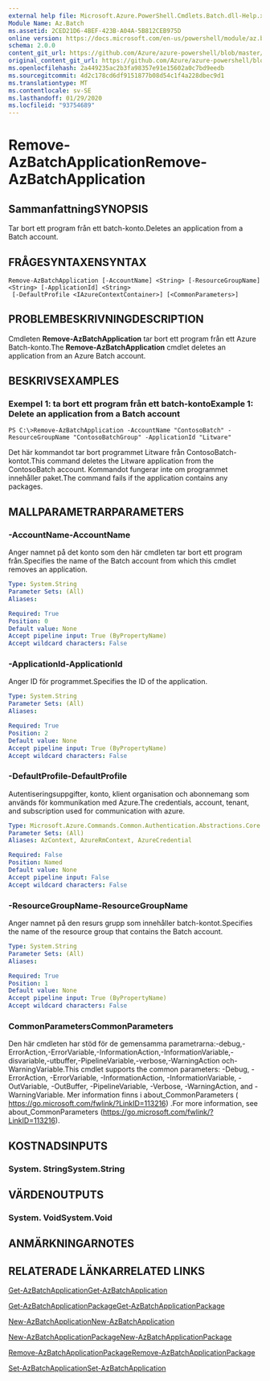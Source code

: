```yaml
---
external help file: Microsoft.Azure.PowerShell.Cmdlets.Batch.dll-Help.xml
Module Name: Az.Batch
ms.assetid: 2CED21D6-4BEF-423B-A04A-5B812CEB975D
online version: https://docs.microsoft.com/en-us/powershell/module/az.batch/remove-azbatchapplication
schema: 2.0.0
content_git_url: https://github.com/Azure/azure-powershell/blob/master/src/Batch/Batch/help/Remove-AzBatchApplication.md
original_content_git_url: https://github.com/Azure/azure-powershell/blob/master/src/Batch/Batch/help/Remove-AzBatchApplication.md
ms.openlocfilehash: 2a449235ac2b3fa98357e91e15602a0c7bd9eedb
ms.sourcegitcommit: 4d2c178cd6df9151877b08d54c1f4a228dbec9d1
ms.translationtype: MT
ms.contentlocale: sv-SE
ms.lasthandoff: 01/29/2020
ms.locfileid: "93754689"
---
```

# <span data-ttu-id="722ea-101">Remove-AzBatchApplication</span><span class="sxs-lookup"><span data-stu-id="722ea-101">Remove-AzBatchApplication</span></span>

## <span data-ttu-id="722ea-102">Sammanfattning</span><span class="sxs-lookup"><span data-stu-id="722ea-102">SYNOPSIS</span></span>
<span data-ttu-id="722ea-103">Tar bort ett program från ett batch-konto.</span><span class="sxs-lookup"><span data-stu-id="722ea-103">Deletes an application from a Batch account.</span></span>

## <span data-ttu-id="722ea-104">FRÅGESYNTAXEN</span><span class="sxs-lookup"><span data-stu-id="722ea-104">SYNTAX</span></span>

```
Remove-AzBatchApplication [-AccountName] <String> [-ResourceGroupName] <String> [-ApplicationId] <String>
 [-DefaultProfile <IAzureContextContainer>] [<CommonParameters>]
```

## <span data-ttu-id="722ea-105">PROBLEMBESKRIVNING</span><span class="sxs-lookup"><span data-stu-id="722ea-105">DESCRIPTION</span></span>
<span data-ttu-id="722ea-106">Cmdleten **Remove-AzBatchApplication** tar bort ett program från ett Azure Batch-konto.</span><span class="sxs-lookup"><span data-stu-id="722ea-106">The **Remove-AzBatchApplication** cmdlet deletes an application from an Azure Batch account.</span></span>

## <span data-ttu-id="722ea-107">BESKRIVS</span><span class="sxs-lookup"><span data-stu-id="722ea-107">EXAMPLES</span></span>

### <span data-ttu-id="722ea-108">Exempel 1: ta bort ett program från ett batch-konto</span><span class="sxs-lookup"><span data-stu-id="722ea-108">Example 1: Delete an application from a Batch account</span></span>
```
PS C:\>Remove-AzBatchApplication -AccountName "ContosoBatch" -ResourceGroupName "ContosoBatchGroup" -ApplicationId "Litware"
```

<span data-ttu-id="722ea-109">Det här kommandot tar bort programmet Litware från ContosoBatch-kontot.</span><span class="sxs-lookup"><span data-stu-id="722ea-109">This command deletes the Litware application from the ContosoBatch account.</span></span>
<span data-ttu-id="722ea-110">Kommandot fungerar inte om programmet innehåller paket.</span><span class="sxs-lookup"><span data-stu-id="722ea-110">The command fails if the application contains any packages.</span></span>

## <span data-ttu-id="722ea-111">MALLPARAMETRAR</span><span class="sxs-lookup"><span data-stu-id="722ea-111">PARAMETERS</span></span>

### <span data-ttu-id="722ea-112">-AccountName</span><span class="sxs-lookup"><span data-stu-id="722ea-112">-AccountName</span></span>
<span data-ttu-id="722ea-113">Anger namnet på det konto som den här cmdleten tar bort ett program från.</span><span class="sxs-lookup"><span data-stu-id="722ea-113">Specifies the name of the Batch account from which this cmdlet removes an application.</span></span>

```yaml
Type: System.String
Parameter Sets: (All)
Aliases:

Required: True
Position: 0
Default value: None
Accept pipeline input: True (ByPropertyName)
Accept wildcard characters: False
```

### <span data-ttu-id="722ea-114">-ApplicationId</span><span class="sxs-lookup"><span data-stu-id="722ea-114">-ApplicationId</span></span>
<span data-ttu-id="722ea-115">Anger ID för programmet.</span><span class="sxs-lookup"><span data-stu-id="722ea-115">Specifies the ID of the application.</span></span>

```yaml
Type: System.String
Parameter Sets: (All)
Aliases:

Required: True
Position: 2
Default value: None
Accept pipeline input: True (ByPropertyName)
Accept wildcard characters: False
```

### <span data-ttu-id="722ea-116">-DefaultProfile</span><span class="sxs-lookup"><span data-stu-id="722ea-116">-DefaultProfile</span></span>
<span data-ttu-id="722ea-117">Autentiseringsuppgifter, konto, klient organisation och abonnemang som används för kommunikation med Azure.</span><span class="sxs-lookup"><span data-stu-id="722ea-117">The credentials, account, tenant, and subscription used for communication with azure.</span></span>

```yaml
Type: Microsoft.Azure.Commands.Common.Authentication.Abstractions.Core.IAzureContextContainer
Parameter Sets: (All)
Aliases: AzContext, AzureRmContext, AzureCredential

Required: False
Position: Named
Default value: None
Accept pipeline input: False
Accept wildcard characters: False
```

### <span data-ttu-id="722ea-118">-ResourceGroupName</span><span class="sxs-lookup"><span data-stu-id="722ea-118">-ResourceGroupName</span></span>
<span data-ttu-id="722ea-119">Anger namnet på den resurs grupp som innehåller batch-kontot.</span><span class="sxs-lookup"><span data-stu-id="722ea-119">Specifies the name of the resource group that contains the Batch account.</span></span>

```yaml
Type: System.String
Parameter Sets: (All)
Aliases:

Required: True
Position: 1
Default value: None
Accept pipeline input: True (ByPropertyName)
Accept wildcard characters: False
```

### <span data-ttu-id="722ea-120">CommonParameters</span><span class="sxs-lookup"><span data-stu-id="722ea-120">CommonParameters</span></span>
<span data-ttu-id="722ea-121">Den här cmdleten har stöd för de gemensamma parametrarna:-debug,-ErrorAction,-ErrorVariable,-InformationAction,-InformationVariable,-disvariable,-utbuffer,-PipelineVariable,-verbose,-WarningAction och-WarningVariable.</span><span class="sxs-lookup"><span data-stu-id="722ea-121">This cmdlet supports the common parameters: -Debug, -ErrorAction, -ErrorVariable, -InformationAction, -InformationVariable, -OutVariable, -OutBuffer, -PipelineVariable, -Verbose, -WarningAction, and -WarningVariable.</span></span> <span data-ttu-id="722ea-122">Mer information finns i about_CommonParameters ( https://go.microsoft.com/fwlink/?LinkID=113216) .</span><span class="sxs-lookup"><span data-stu-id="722ea-122">For more information, see about_CommonParameters (https://go.microsoft.com/fwlink/?LinkID=113216).</span></span>

## <span data-ttu-id="722ea-123">KOSTNADS</span><span class="sxs-lookup"><span data-stu-id="722ea-123">INPUTS</span></span>

### <span data-ttu-id="722ea-124">System. String</span><span class="sxs-lookup"><span data-stu-id="722ea-124">System.String</span></span>

## <span data-ttu-id="722ea-125">VÄRDEN</span><span class="sxs-lookup"><span data-stu-id="722ea-125">OUTPUTS</span></span>

### <span data-ttu-id="722ea-126">System. Void</span><span class="sxs-lookup"><span data-stu-id="722ea-126">System.Void</span></span>

## <span data-ttu-id="722ea-127">ANMÄRKNINGAR</span><span class="sxs-lookup"><span data-stu-id="722ea-127">NOTES</span></span>

## <span data-ttu-id="722ea-128">RELATERADE LÄNKAR</span><span class="sxs-lookup"><span data-stu-id="722ea-128">RELATED LINKS</span></span>

[<span data-ttu-id="722ea-129">Get-AzBatchApplication</span><span class="sxs-lookup"><span data-stu-id="722ea-129">Get-AzBatchApplication</span></span>](./Get-AzBatchApplication.md)

[<span data-ttu-id="722ea-130">Get-AzBatchApplicationPackage</span><span class="sxs-lookup"><span data-stu-id="722ea-130">Get-AzBatchApplicationPackage</span></span>](./Get-AzBatchApplicationPackage.md)

[<span data-ttu-id="722ea-131">New-AzBatchApplication</span><span class="sxs-lookup"><span data-stu-id="722ea-131">New-AzBatchApplication</span></span>](./New-AzBatchApplication.md)

[<span data-ttu-id="722ea-132">New-AzBatchApplicationPackage</span><span class="sxs-lookup"><span data-stu-id="722ea-132">New-AzBatchApplicationPackage</span></span>](./New-AzBatchApplicationPackage.md)

[<span data-ttu-id="722ea-133">Remove-AzBatchApplicationPackage</span><span class="sxs-lookup"><span data-stu-id="722ea-133">Remove-AzBatchApplicationPackage</span></span>](./Remove-AzBatchApplicationPackage.md)

[<span data-ttu-id="722ea-134">Set-AzBatchApplication</span><span class="sxs-lookup"><span data-stu-id="722ea-134">Set-AzBatchApplication</span></span>](./Set-AzBatchApplication.md)


